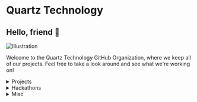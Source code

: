 # Quartz Technology

## Hello, friend 👋

![Illustration](https://github.com/quartz-technology/.github/assets/61348595/a9841e12-ceec-4be9-a0ff-35c6b2f527da)

Welcome to the Quartz Technology GitHub Organization, where we keep all of our projects. Feel free to take a look around and see what we're working on!

<details>
    <summary>Projects</summary>
        <table>
            <tr>
                <th>Name</th>
                <th>Description</th>
            </tr>
            <tr>
                <td><a href="https://https://github.com/quartz-technology/chameleon-rs">🦎 chameleon-rs</a></td>
                <td>Minimal prototypes on polymorphic, metamorphic and poly-metamorphic malwares in Rust.</td>
            </tr>
            <tr>
                <td><a href="https://https://github.com/quartz-technology/daggerverse">💫 daggerverse</a></td>
                <td>The collection of Dagger modules made by Quartz.</td>
            </tr>
            <tr>
                <td><a href="https://https://github.com/quartz-technology/redax-go">📊 redax-go</a></td>
                <td>A Go SDK for the Relay Data Transparency API on Ethereum.</td>
            </tr>
            <tr>
                <td><a href="https://https://github.com/quartz-technology/redax-rs">📊 redax-rs</a></td>
                <td>A Rust SDK for the Relay Data Transparency API on Ethereum.</td>
            </tr>
            <tr>
                <td><a href="https://https://github.com/quartz-technology/agate">🕵️‍♀️ agate</a></td>
                <td>An Ethereum relay data indexer.</td>
            </tr>
        </table>
</details>

<details>
    <summary>Hackathons</summary>
    <table>
        <tr>
            <th>Name</th>
            <th>Description</th>
        </tr>
        <tr>
            <td><a href="https://https://github.com/quartz-technology/hackathon-eth-global-scaling-ethereum-2024">🟡 ETHGlobal Scaling Ethereum 2024</a></td>
            <td>zkora - A platform where you can write JavaScript scripts that run in a zkVM to offload on-chain Solidity computations.</td>
        </tr>
        <tr>
            <td><a href="https://https://github.com/quartz-technology/hackathon-eth-global-london-2024-02">🔵 ETHGlobal London 2024 - Team 2</a></td>
            <td>Budal - A simple budget allocating system.</td>
        </tr>
        <tr>
            <td><a href="https://https://github.com/quartz-technology/hackathon-eth-global-london-2024-01">🔵 ETHGlobal London 2024 - Team 1</a></td>
            <td>M2N - Let's you know when critical operations are performed on MetaMorpho Vaults.</td>
        </tr>
        <tr>
            <td><a href="https://https://github.com/quartz-technology/hackathon-poc-x-aleph-2024">🟦 PoC x Aleph 2024</a></td>
            <td>0xfs - A Distributed FileSystem.</td>
        </tr>
        <tr>
            <td><a href="https://https://github.com/quartz-technology/hackathon-eth-global-circuit-breaker-2024">🟪 ETHGlobal Circuit Breaker 2024</a></td>
            <td>0xShadows - An anonymous MultiSignature Wallet.</td>
        </tr>
        <tr>
            <td><a href="https://https://github.com/quartz-technology/hackathon-eth-global-2023-superhack">🔴 ETHGlobal SuperHack 2023</a></td>
            <td>RetroRed - A platform showcasing the Optimism ecosystem and contributors.</td>
        </tr>
    </table>
</details>

<details>
    <summary>Misc</summary>
    <table>
        <tr>
            <th>Name</th>
            <th>Description</th>
        </tr>
        <tr>
            <td><a href="https://https://github.com/quartz-technology/playground">🏜️ Playground</a></td>
            <td>A repository for small PoC and random test not related to anything.</td>
        </tr>
        <tr>
            <td><a href="https://https://github.com/quartz-technology/quartz.technology">💎 Website</a></td>
            <td>The quartz.technology website.</td>
        </tr>
    </table>
</details>
